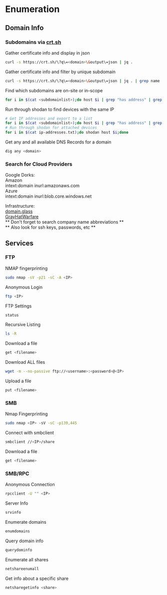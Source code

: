 # Enumeration

## Domain Info
### Subdomains via [crt.sh](https://crt.sh)
Gather certificate info and display in json
```bash
curl -s https://crt.sh/\?q\=<domain>\&output\=json | jq .
```
Gather certificate info and filter by unique subdomain
```bash
curl -s https://crt.sh/\?q\=<domain>\&output\=json | jq . | grep name | cut -d":" -f2 | grep -v "CN=" | cut -d'"' -f2 | awk '{gsub(/\\n/,"\n");}1;' | sort -u
```
Find which subdomains are on-site or in-scope
```bash
for i in $(cat <subdomainlist>);do host $i | grep "has address" | grep <domain> | cut -d" " -f1,4;done
```
Run through shodan to find devices with the same IP
```bash
# Get IP addresses and export to a list
for i in $(cat <subdomainlist>);do host $i | grep "has address" | grep <domain> | cut -d" " -f4 >> ip-addresses.txt;done
# Run through shodan for attached devices
for i in $(cat ip-addresses.txt);do shodan host $i;done
```
Get any and all available DNS Records for a domain
```bash
dig any <domain>
```

### Search for Cloud Providers
Google Dorks:  
Amazon  
    intext:domain inurl:amazonaws.com  
Azure  
    intext:domain inurl:blob.core.windows.net  

Infrastructure:  
[domain.glass](https://domain.glass)  
[GrayHatWarfare](https://grayhatwarfare.com)  
** Don't forget to search company name abbreviations **  
** Also look for ssh keys, passwords, etc **  

## Services
### FTP
NMAP fingerprinting
```bash
sudo nmap -sV -p21 -sC -A <IP>
```
Anonymous Login
```bash
ftp <IP>
```
FTP Settings
```bash
status
```
Recursive Listing
```bash
ls -R
```
Download a file
```bash
get <filename>
```
Download ALL files
```bash
wget -m --no-passive ftp://<username>:<password>@<IP>
```
Upload a file
```bash
put <filename>
```
### SMB
Nmap Fingerprinting
```bash
sudo nmap <IP> -sV -sC -p139,445
```
Connect with smbclient
```bash
smbclient //<IP>/share
```
Download a file
```bash
get <filename>
```
### SMB/RPC
Anonymous Connection
```bash
rpcclient -U "" <IP>
```
Server Info
```bash
srvinfo
```
Enumerate domains
```bash
enumdomains
```
Query domain info
```bash
querydominfo
```
Enumerate all shares
```bash
netshareenumall
```
Get info about a specific share
```bash
netsharegetinfo <share>
```
